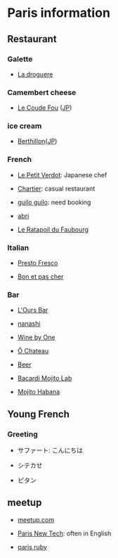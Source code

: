 # Paris information

## Restaurant
### Galette
- [La droguere](http://www.tripadvisor.fr/Restaurant_Review-g187147-d2303907-Reviews-La_Droguerie-Paris_Ile_de_France.html)

### Camembert cheese
- [Le Coude Fou](http://www.tripadvisor.com/Restaurant_Review-g187147-d1503723-Reviews-Le_Coude_Fou-Paris_Ile_de_France.html) ([JP](http://www.french-code.com/table-le-coude-fou))

### ice cream
- [Berthillon](http://www.tripadvisor.com/Attraction_Review-g187147-d189231-Reviews-Berthillon-Paris_Ile_de_France.html)([JP](http://jams-parisfrance.com/info/g_berthillon/))

### French
- [Le Petit Verdot](http://www.tripadvisor.jp/Restaurant_Review-g187147-d4044176-Reviews-Le_Petit_Verdot-Paris_Ile_de_France.html): Japanese chef

- [Chartier](http://www.tripadvisor.jp/Restaurant_Review-g187147-d714938-Reviews-Le_Bouillon_Chartier-Paris_Ile_de_France.html): casual restaurant

- [guilo guilo](https://www.google.fr/maps/place/Guilo+Guilo/@48.885992,2.337102,15z/data=!4m2!3m1!1s0x0:0xb444e72dc9557f9d): need booking

- [abri](https://www.google.fr/maps/place/17+Rue+Voltaire,+75011+Paris/@48.8638084,2.3841112,13z/data=!4m2!3m1!1s0x47e67274fcd25ac1:0xb058fe5d9eb712b0)

- [Le Ratapoil du Faubourg](https://www.google.fr/maps/place/Le+Ratapoil+du+Faubourg/@48.876209,2.348554,15z/data=!4m2!3m1!1s0x0:0x5707d658d7d85941)


### Italian
- [Presto Fresco](http://www.tripadvisor.jp/Restaurant_Review-g187147-d784989-Reviews-Presto_Fresco-Paris_Ile_de_France.html)

- [Bon et pas cher](https://www.google.fr/maps/place/17+Rue+Voltaire,+75011+Paris/@48.8638084,2.3841112,13z/data=!4m2!3m1!1s0x47e67274fcd25ac1:0xb058fe5d9eb712b0)

### Bar
- [L'Ours Bar](https://www.google.fr/maps/place/L'Ours+Bar/@48.87466,2.354469,17z/data=!3m1!4b1!4m2!3m1!1s0x47e66e12e1f93b81:0xbf348edda986e23b)

- [nanashi](https://www.google.fr/maps/place/Nanashi/@48.875145,2.351401,17z/data=!3m1!4b1!4m2!3m1!1s0x0:0x92171810356e48d8)

- [Wine by One](http://jams-parisfrance.com/info/winebyone/)

- [Ô Chateau](https://www.google.fr/maps/place/%C3%94+Chateau/@48.8667812,2.3458355,16z/data=!4m15!1m12!4m11!1m3!2m2!1d2.3380035!2d48.8591797!1m6!1m2!1s0x47e66e2291e710d1:0x12970351136ad129!2sO+Ch%C3%A2teau+paris!2m2!1d2.344185!2d48.864282!3m1!1s0x47e66e2291e710d1:0x12970351136ad129)


- [Beer](http://demoryparis.com/)

- [Bacardi Mojito Lab](http://www.tripadvisor.jp/Attraction_Review-g187147-d3587547-Reviews-Bacardi_Mojito_Lab-Paris_Ile_de_France.html)

- [Mojito Habana](http://www.tripadvisor.jp/Attraction_Review-g187147-d607356-Reviews-Mojito_Habana-Paris_Ile_de_France.html)

## Young French
### Greeting
- サファート: こんにちは

- シテカせ

- ピタン


## meetup
- [meetup.com](http://www.meetup.com/cities/fr/paris/)

- [Paris New Tech](http://www.meetup.com/Paris-New-Tech/): often in English

- [paris ruby](https://github.com/parisrb/how_tos/blob/master/paris_food_n_drinks.md)
